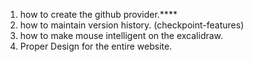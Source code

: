 1. how to create the github provider.****
1. how to maintain version history. (checkpoint-features)
2. how to make mouse intelligent on the excalidraw.
3. Proper Design for the entire website.